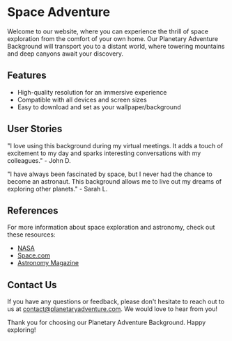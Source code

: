 <!--font:Open Sans-->

# Space Adventure

Welcome to our website, where you can experience the thrill of space exploration from the comfort of your own home. Our Planetary Adventure Background will transport you to a distant world, where towering mountains and deep canyons await your discovery.

## Features

-   High-quality resolution for an immersive experience
-   Compatible with all devices and screen sizes
-   Easy to download and set as your wallpaper/background

## User Stories

"I love using this background during my virtual meetings. It adds a touch of excitement to my day and sparks interesting conversations with my colleagues." - John D.

"I have always been fascinated by space, but I never had the chance to become an astronaut. This background allows me to live out my dreams of exploring other planets." - Sarah L.

## References

For more information about space exploration and astronomy, check out these resources:

-   [NASA](#)
-   [Space.com](#)
-   [Astronomy Magazine](#)

## Contact Us

If you have any questions or feedback, please don't hesitate to reach out to us at [contact@planetaryadventure.com](mailto:contact@planetaryadventure.com). We would love to hear from you!

Thank you for choosing our Planetary Adventure Background. Happy exploring!

<!--

Write me content for website with wallpaper which alt text is:

"A group of Ainautes standing on the surface of a massive, rocky planet, with towering mountains and deep canyons all around them."

The name/title of the page should not be 1:1 copy of the alt text but rather a real content of the website which is using this wallpaper.

- Use markdown format
- Start with heading
- Heading should be short and concise
- The content should look like a real website
- The website should not be about the wallpaper, wallpaper is just a related background
- Heading should be contain work "wallpaper" or "background"
- Include real sections like references, contact, user stories, etc. use things relevant to the page purpose.
- Feel free to use structure like headings, bullets, numbering, blockquotes, paragraphs, horizontal lines, etc.
- You can use formatting like bold or _italic_
- You can include UTF-8 emojis
- Links should be only #hash anchors (and you can refer to the document itself)
- Do not include images


---


# Explore the Wonders of Space with Our Planetary Adventure Background

Welcome to our website, where you can experience the thrill of space exploration from the comfort of your own home. Our Planetary Adventure Background will transport you to a distant world, where towering mountains and deep canyons await your discovery.

## Features
- High-quality resolution for an immersive experience
- Compatible with all devices and screen sizes
- Easy to download and set as your wallpaper/background

## User Stories
"I love using this background during my virtual meetings. It adds a touch of excitement to my day and sparks interesting conversations with my colleagues." - John D.

"I have always been fascinated by space, but I never had the chance to become an astronaut. This background allows me to live out my dreams of exploring other planets." - Sarah L.

## References
For more information about space exploration and astronomy, check out these resources:
- [NASA](#)
- [Space.com](#)
- [Astronomy Magazine](#)

## Contact Us
If you have any questions or feedback, please don't hesitate to reach out to us at [contact@planetaryadventure.com](mailto:contact@planetaryadventure.com). We would love to hear from you!

Thank you for choosing our Planetary Adventure Background. Happy exploring!


---


Write me a Google font which is best fitting for the website.

Pick from the list:
- Alegreya
- Lato
- Barlow Condensed
- Montserrat
- Exo 2
- Open Sans
- Lobster
- Raleway
- Cormorant Garamond
- Futura
- Poppins
- Orbitron
- Cinzel Decorative
- Barlow Condensed
- Cabin
- IBM Plex Sans
- Roboto
- Great Vibes
- Dancing Script
- Inter
- Cinzel
- Playfair Display


Write just the font name nothing else.


---


Open Sans

-->
